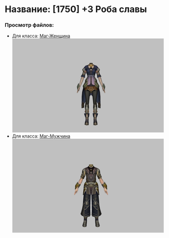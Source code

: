 # Название: [1750] +3 Роба славы

### Просмотр файлов:
- Для класса: [Маг-Женщина](Маг-Женщина)
![p050019.png](Маг-Женщина/p050019.png)
- Для класса: [Маг-Мужчина](Маг-Мужчина)
![p040019.png](Маг-Мужчина/p040019.png)
